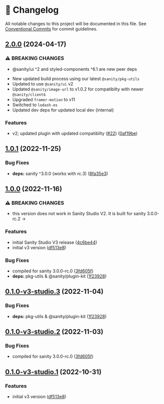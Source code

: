 <!-- markdownlint-disable --><!-- textlint-disable -->

# 📓 Changelog

All notable changes to this project will be documented in this file. See
[Conventional Commits](https://conventionalcommits.org) for commit guidelines.

## [2.0.0](https://github.com/sanity-io/sanity-plugin-hotspot-array/compare/v1.0.1...v2.0.0) (2024-04-17)

### ⚠ BREAKING CHANGES

- @sanity/ui ^2 and styled-components ^6.1 are new peer deps

* New updated build process using our latest `@sanity/pkg-utils`
* Updated to use `@sanity/ui` v2
* Updated `@sanity/image-url` to v1.0.2 for compatibilty with newer `@sanity/client`s
* Upgraded `framer-motion` to v11
* Switched to `lodash-es`
* Updated dev deps for updated local dev (internal)

### Features

- v2; updated plugin with updated compatibilty ([#22](https://github.com/sanity-io/sanity-plugin-hotspot-array/issues/22)) ([0af19be](https://github.com/sanity-io/sanity-plugin-hotspot-array/commit/0af19bee25a61d0e6b5ca4005fc3ccca33cbc3ef))

## [1.0.1](https://github.com/sanity-io/sanity-plugin-hotspot-array/compare/v1.0.0...v1.0.1) (2022-11-25)

### Bug Fixes

- **deps:** sanity ^3.0.0 (works with rc.3) ([8fa35e3](https://github.com/sanity-io/sanity-plugin-hotspot-array/commit/8fa35e30633edd97a9e437a2cf130373b6ca3e61))

## [1.0.0](https://github.com/sanity-io/sanity-plugin-hotspot-array/compare/v0.0.8...v1.0.0) (2022-11-16)

### ⚠ BREAKING CHANGES

- this version does not work in Sanity Studio V2.
  It is built for sanity 3.0.0-rc.2 ->

### Features

- initial Sanity Studio V3 release ([4c6be44](https://github.com/sanity-io/sanity-plugin-hotspot-array/commit/4c6be44a9dd62d776d633ac493264bd6478109df))
- initial v3 version ([df513e8](https://github.com/sanity-io/sanity-plugin-hotspot-array/commit/df513e8597862226af5464b2411cc925c0a05744))

### Bug Fixes

- compiled for sanity 3.0.0-rc.0 ([3fd605f](https://github.com/sanity-io/sanity-plugin-hotspot-array/commit/3fd605f993de5631410ed7e25d55af39d9f36cca))
- **deps:** pkg-utils & @sanity/plugin-kit ([1f23928](https://github.com/sanity-io/sanity-plugin-hotspot-array/commit/1f239289bddaede28ad5098bdcfeb98fd87eeb76))

## [0.1.0-v3-studio.3](https://github.com/sanity-io/sanity-plugin-hotspot-array/compare/v0.1.0-v3-studio.2...v0.1.0-v3-studio.3) (2022-11-04)

### Bug Fixes

- **deps:** pkg-utils & @sanity/plugin-kit ([1f23928](https://github.com/sanity-io/sanity-plugin-hotspot-array/commit/1f239289bddaede28ad5098bdcfeb98fd87eeb76))

## [0.1.0-v3-studio.2](https://github.com/sanity-io/sanity-plugin-hotspot-array/compare/v0.1.0-v3-studio.1...v0.1.0-v3-studio.2) (2022-11-03)

### Bug Fixes

- compiled for sanity 3.0.0-rc.0 ([3fd605f](https://github.com/sanity-io/sanity-plugin-hotspot-array/commit/3fd605f993de5631410ed7e25d55af39d9f36cca))

## [0.1.0-v3-studio.1](https://github.com/sanity-io/sanity-plugin-hotspot-array/compare/v0.0.8...v0.1.0-v3-studio.1) (2022-10-31)

### Features

- initial v3 version ([df513e8](https://github.com/sanity-io/sanity-plugin-hotspot-array/commit/df513e8597862226af5464b2411cc925c0a05744))

